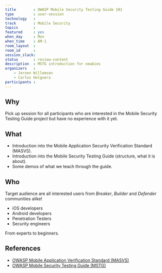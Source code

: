 ```yaml
---
title        : OWASP Mobile Security Testing Guide 101
type         : user-session
technology   :
track        : Mobile Security
topics       :
featured     : yes
when_day     : Mon
when_time    : AM-1
room_layout  :
room_id      :
session_slack:
status       : review-content
description  : MSTG introduction for newbies
organizers   :
    - Jeroen Willemsen
    - Carlos Holguera
participants :
---
```


## Why

Pick up session for all participants who are interested in the Mobile Security Testing Guide project but have no experience with it yet.

## What

- Introduction into the Mobile Application Security Verification Standard (MASVS).
- Introduction into the Mobile Security Testing Guide (structure, what it is about).
- Some demos of what we teach through the guide.

## Who

Target audience are all interested users from _Breaker_, _Builder_ and _Defender_ communities alike!

- iOS developers
- Android developers
- Penetration Testers
- Security engineers

From experts to beginners.

## References

- [OWASP Mobile Application Verification Standard (MASVS)](https://github.com/OWASP/owasp-masvs "MASVS")
- [OWASP Mobile Security Testing Guide (MSTG)](https://github.com/OWASP/owasp-mstg "MSTG")
